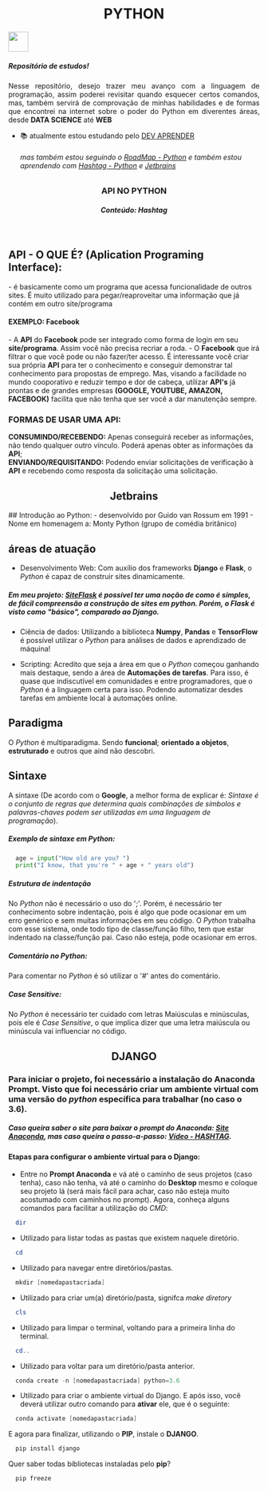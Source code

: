 <h1 align="center"> PYTHON </h1>
<img display="center" height="40" src="https://img.shields.io/badge/-python-05122A?style=flat&logo=python">
<br>
<h5>Repositório de estudos!</h5> 
<p align="justify">
Nesse repositório, desejo trazer meu avanço com a linguagem de programação, assim poderei revisitar quando esquecer certos
comandos, mas, também servirá de comprovação de minhas habilidades e de formas que encontrei na internet sobre o poder do Python
em diverentes áreas, desde <strong>DATA SCIENCE</strong> até <strong>WEB</strong>
</p>


- 📚 atualmente estou estudando pelo [DEV APRENDER](https://membros.devaprender.com/)
  ###### mas também estou seguindo o [RoadMap - Python](https://roadmap.sh/python) e também estou aprendendo com [Hashtag - Python](https://www.youtube.com/@HashtagProgramacao) e [Jetbrains](https://hyperskill.org/tracks)
<h3 align="center"> API NO PYTHON </h3>
<h5 align="center"> Conteúdo: Hashtag</h5> 
<br>
<h2> API - O QUE É? (Aplication Programing Interface): </h2>
 - é basicamente como um programa que acessa funcionalidade de outros sites.
 É muito utilizado para pegar/reaproveitar uma informação que já contém em outro site/programa
 <h4>EXEMPLO: Facebook</h4>
- A <strong>API</strong> do <strong>Facebook</strong> pode ser integrado como forma de login em seu <strong>site/programa</strong>. Assim você não precisa recriar a roda.
- O <strong>Facebook</strong> que irá filtrar o que você pode ou não fazer/ter acesso. É interessante você criar sua própria <strong>API</strong> para ter o conhecimento e conseguir demonstrar tal conhecimento para propostas de emprego. Mas, visando a facilidade no mundo cooporativo e reduzir tempo e dor de cabeça, utilizar <strong>API's</strong> já prontas e de grandes empresas <strong>(GOOGLE, YOUTUBE, AMAZON, FACEBOOK)</strong> facilita que não tenha que ser você a dar manutenção sempre.
<h3> FORMAS DE USAR UMA API: </h3>
 <strong>CONSUMINDO/RECEBENDO:</strong> Apenas conseguirá receber as informações, não tendo qualquer outro vínculo. Poderá apenas obter as informações da <strong>API</strong>; <br>
 <strong>ENVIANDO/REQUISITANDO:</strong> Podendo enviar solicitações de verificação à <strong>API</strong> e recebendo como resposta da solicitação uma solicitação.

<h2 align="center"> <strong>Jetbrains</strong> </h2>
## Introdução ao Python:
- desenvolvido por Guido van Rossum em 1991
- Nome em homenagem a: Monty Python (grupo de comédia britânico)

## áreas de atuação
- Desenvolvimento Web:
Com auxílio dos frameworks **Django** e **Flask**, o _Python_ é capaz de construir sites dinamicamente.
##### Em meu projeto: [SiteFlask](https://github.com/WLRSD/SiteFlask) é possível ter uma noção de como é simples, de fácil compreensão a construção de sites em python. Porém, o **Flask** é visto como "básico", comparado ao **Django**.

- Ciência de dados:
Utilizando a biblioteca **Numpy**, **Pandas** e **TensorFlow** é possível utilizar o _Python_ para análises de dados e aprendizado de máquina!

- Scripting:
Acredito que seja a área em que o _Python_ começou ganhando mais destaque, sendo a área de **Automações de tarefas**. Para isso, é quase que indiscutível em comunidades e entre programadores, que o _Python_ é a linguagem certa para isso. Podendo automatizar desdes tarefas em ambiente local à automações online.

## Paradigma
O _Python_ é multiparadigma. Sendo **funcional**; **orientado a objetos**, **estruturado** e outros que aind não descobri.

## Sintaxe
A sintaxe (De acordo com o **Google**, a melhor forma de explicar é: _Sintaxe é o conjunto de regras que determina quais combinações de símbolos e palavras-chaves podem ser utilizadas em uma linguagem de programação_).

##### Exemplo de sintaxe em Python:
```Python
  age = input("How old are you? ")
  print("I know, that you're " + age + " years old")
```
##### Estrutura de indentação
No _Python_ não é necessário o uso do ';'. Porém, é necessário ter conhecimento sobre indentação, pois é algo que pode ocasionar em um erro genérico e sem muitas informações em seu código. O _Python_ trabalha com esse sistema, onde todo tipo de classe/função filho, tem que estar indentado na classe/função pai. Caso não esteja, pode ocasionar em erros. 

##### Comentário no Python:
Para comentar no _Python_ é só utilizar o '#' antes do comentário.

##### Case Sensitive:
No _Python_ é necessário ter cuidado com letras Maiúsculas e minúsculas, pois ele é _Case Sensitive_, o que implica dizer que uma letra maiúscula ou minúscula vai influenciar no código.

<h2 align="center"> DJANGO </h2>

### Para iniciar o projeto, foi necessário a instalação do **Anaconda Prompt**. Visto que foi necessário criar um **ambiente virtual** com uma versão do _python_ específica para trabalhar (no caso o **3.6**).

##### Caso queira saber o site para baixar o prompt do **Anaconda**: [Site Anaconda](https://www.anaconda.com/download), mas caso queira o passo-a-passo: [Vídeo - HASHTAG](https://www.youtube.com/watch?v=_eK0z5QbpKA).


#### Etapas para configurar o ambiente virtual para o Django:
- Entre no **Prompt Anaconda** e vá até o caminho de seus projetos (caso tenha), caso não tenha, vá até o caminho do **Desktop** mesmo e coloque seu projeto lá (será mais fácil para achar, caso não esteja muito acostumado com caminhos no prompt). Agora, conheça alguns comandos para facilitar a utilização do _CMD_:

```PowerShell
  dir
```
- Utilizado para listar todas as pastas que existem naquele diretório.
```PowerShell
  cd
```
- Utilizado para navegar entre diretórios/pastas.
```PowerShell
  mkdir [nomedapastacriada]
```
- Utilizado para criar um(a) diretório/pasta, signifca _make diretory_
```PowerShell
  cls
```
- Utilizado para limpar o terminal, voltando para a primeira linha do terminal.
```PowerShell
  cd..
```
- Utilizado para voltar para um diretório/pasta anterior.
```PowerShell
  conda create -n [nomedapastacriada] python=3.6
```
- Utilizado para criar o ambiente virtual do Django. E após isso, você deverá utilizar outro comando para **ativar** ele, que é o seguinte:
```PowerShell
  conda activate [nomedapastacriada]
```
E agora para finalizar, utilizando o **PIP**, instale o **DJANGO**.
```PowerShell
  pip install django
```
Quer saber todas bibliotecas instaladas pelo **pip**?
```PowerShell
  pip freeze
```

